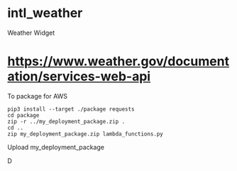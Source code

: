 # intl_weather
Weather Widget

https://www.weather.gov/documentation/services-web-api
=======
To package for AWS

```
pip3 install --target ./package requests
cd package
zip -r ../my_deployment_package.zip .
cd ..
zip my_deployment_package.zip lambda_functions.py
```

Upload my_deployment_package

D
